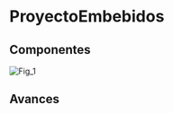 # ProyectoEmbebidos

## Componentes
![Fig_1](https://github.com/u201712431/ProyectoEmbebidos/tree/main/Imagenes/ArduinoUNO.jpg)

## Avances
